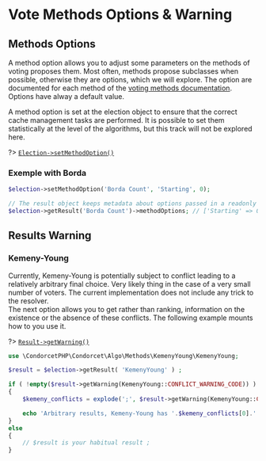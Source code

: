 # Vote Methods Options & Warning

## Methods Options
A method option allows you to adjust some parameters on the methods of voting proposes them. Most often, methods propose subclasses when possible, otherwise they are options, which we will explore. The option are documented for each method of the [voting methods documentation](/VotingMethods). Options have alway a default value.  

A method option is set at the election object to ensure that the correct cache management tasks are performed. It is possible to set them statistically at the level of the algorithms, but this track will not be explored here.

?> [`Election->setMethodOption()`](/Docs/MethodsReferences/Election%20Class/public%20Election--setMethodOption) 
### Exemple with Borda
```php
$election->setMethodOption('Borda Count', 'Starting', 0);

// The result object keeps metadata about options passed in a readonly property
$election->getResult('Borda Count')->methodOptions; // ['Starting' => 0]
```

## Results Warning

### Kemeny-Young
Currently, Kemeny-Young is potentially subject to conflict leading to a relatively arbitrary final choice. Very likely thing in the case of a very small number of voters. The current implementation does not include any trick to the resolver.   
The next option allows you to get rather than ranking, information on the existence or the absence of these conflicts. The following example mounts how to you use it.   

?> [`Result->getWarning()`](/Docs/MethodsReferences/Result%20Class/public%20Result--getWarning)
```php
use \CondorcetPHP\Condorcet\Algo\Methods\KemenyYoung\KemenyYoung;

$result = $election->getResult( 'KemenyYoung' ) ;

if ( !empty($result->getWarning(KemenyYoung::CONFLICT_WARNING_CODE)) )
{
    $kemeny_conflicts = explode(';', $result->getWarning(KemenyYoung::CONFLICT_WARNING_CODE)[0]['msg']) ;

    echo 'Arbitrary results, Kemeny-Young has '.$kemeny_conflicts[0].' possible solutions at score '.$kemeny_conflicts[1];
}
else
{
	// $result is your habitual result ;
}
``` 
